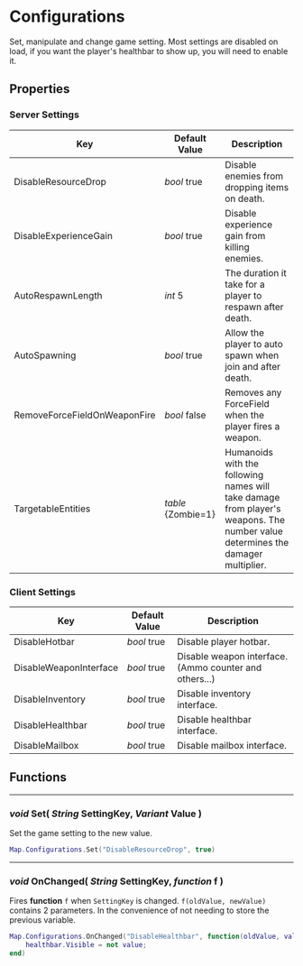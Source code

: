 # Configurations
Set, manipulate and change game setting. Most settings are disabled on load, if you want the player's healthbar to show up, you will need to enable it.

## Properties

### Server Settings

| Key | Default Value | Description |
| --- | --- | --- |
| DisableResourceDrop | *bool* true | Disable enemies from dropping items on death. |
| DisableExperienceGain | *bool* true | Disable experience gain from killing enemies. |
| AutoRespawnLength | *int* 5 | The duration it take for a player to respawn after death. |
| AutoSpawning | *bool* true | Allow the player to auto spawn when join and after death. |
| RemoveForceFieldOnWeaponFire | *bool* false | Removes any ForceField when the player fires a weapon. |
| TargetableEntities | *table* {Zombie=1} | Humanoids with the following names will take damage from player's weapons. The number value determines the damager multiplier. |

### Client Settings

| Key | Default Value | Description |
| --- | --- | --- |
| DisableHotbar | *bool* true | Disable player hotbar. |
| DisableWeaponInterface | *bool* true | Disable weapon interface. (Ammo counter and others...) |
| DisableInventory | *bool* true | Disable inventory interface. |
| DisableHealthbar | *bool* true | Disable healthbar interface. |
| DisableMailbox | *bool* true | Disable mailbox interface. |

## Functions
---
### *void* Set( *String* SettingKey, *Variant* Value )
Set the game setting to the new value.

```lua
Map.Configurations.Set("DisableResourceDrop", true)
```
---
### *void* OnChanged( *String* SettingKey, *function* f )
Fires **function** `f` when `SettingKey` is changed. `f(oldValue, newValue)` contains 2 parameters. In the convenience of not needing to store the previous variable.

```lua
Map.Configurations.OnChanged("DisableHealthbar", function(oldValue, value)
	healthbar.Visible = not value;
end)
```
